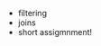 [//]: <> (name: Querying with SA )
[//]: <> (author: Iain Duncan)
[//]: <> (type: code along)
[//]: <> (time: )

*	filtering
*	joins
*	short assigmnment!

